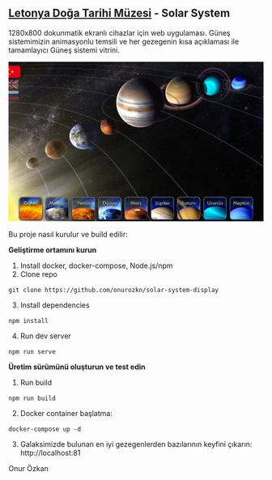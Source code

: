 ## [Letonya Doğa Tarihi Müzesi](https://www.dabasmuzejs.gov.lv/) - Solar System

1280x800 dokunmatik ekranlı cihazlar için web uygulaması. Güneş sistemimizin animasyonlu temsili ve her gezegenin kısa açıklaması ile tamamlayıcı Güneş sistemi vitrini.

![alt text](https://github.com/onurozkn/solar-system-display/blob/master/screenshot.png)



Bu proje nasıl kurulur ve build edilir:

**Geliştirme ortamını kurun**


1) Install docker, docker-compose, Node.js/npm
2) Clone repo
```
git clone https://github.com/onurozkn/solar-system-display
```

3) Install dependencies
```
npm install
```

4) Run dev server
```
npm run serve
```

**Üretim sürümünü oluşturun ve test edin**

1) Run build
```
npm run build
```


2) Docker container başlatma:
```
docker-compose up -d
```

3) Galaksimizde bulunan en iyi gezegenlerden bazılarının keyfini çıkarın:  http://localhost:81



Onur Özkan